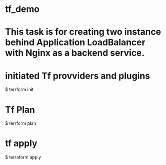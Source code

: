 # tf_demo
# This task is for creating two instance behind Application LoadBalancer with Nginx as a backend service.

# initiated Tf provviders and plugins
$ terrform init

# Tf Plan
$ terrform plan

# tf apply
$ terraform apply
